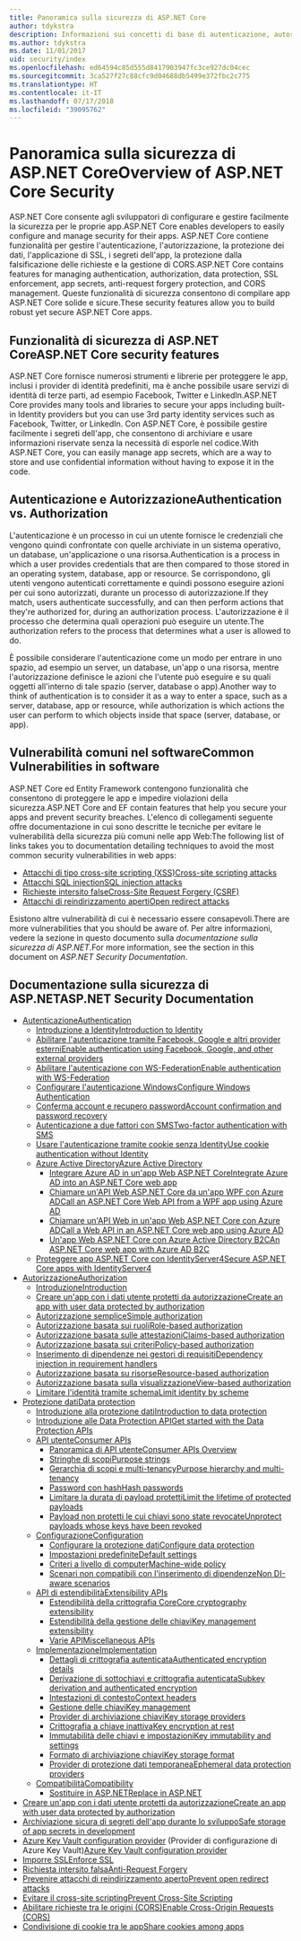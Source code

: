 ```yaml
---
title: Panoramica sulla sicurezza di ASP.NET Core
author: tdykstra
description: Informazioni sui concetti di base di autenticazione, autorizzazione e sicurezza in ASP.NET Core.
ms.author: tdykstra
ms.date: 11/01/2017
uid: security/index
ms.openlocfilehash: ed64594c85d555d8417903947fc3ce927dc04cec
ms.sourcegitcommit: 3ca527f27c88cfc9d04688db5499e372fbc2c775
ms.translationtype: HT
ms.contentlocale: it-IT
ms.lasthandoff: 07/17/2018
ms.locfileid: "39095762"
---
```

# <a name="overview-of-aspnet-core-security"></a><span data-ttu-id="e8dbb-103">Panoramica sulla sicurezza di ASP.NET Core</span><span class="sxs-lookup"><span data-stu-id="e8dbb-103">Overview of ASP.NET Core Security</span></span>

<span data-ttu-id="e8dbb-104">ASP.NET Core consente agli sviluppatori di configurare e gestire facilmente la sicurezza per le proprie app.</span><span class="sxs-lookup"><span data-stu-id="e8dbb-104">ASP.NET Core enables developers to easily configure and manage security for their apps.</span></span> <span data-ttu-id="e8dbb-105">ASP.NET Core contiene funzionalità per gestire l'autenticazione, l'autorizzazione, la protezione dei dati, l'applicazione di SSL, i segreti dell'app, la protezione dalla falsificazione delle richieste e la gestione di CORS.</span><span class="sxs-lookup"><span data-stu-id="e8dbb-105">ASP.NET Core contains features for managing authentication, authorization, data protection, SSL enforcement, app secrets, anti-request forgery protection, and CORS management.</span></span> <span data-ttu-id="e8dbb-106">Queste funzionalità di sicurezza consentono di compilare app ASP.NET Core solide e sicure.</span><span class="sxs-lookup"><span data-stu-id="e8dbb-106">These security features allow you to build robust yet secure ASP.NET Core apps.</span></span>

## <a name="aspnet-core-security-features"></a><span data-ttu-id="e8dbb-107">Funzionalità di sicurezza di ASP.NET Core</span><span class="sxs-lookup"><span data-stu-id="e8dbb-107">ASP.NET Core security features</span></span>

<span data-ttu-id="e8dbb-108">ASP.NET Core fornisce numerosi strumenti e librerie per proteggere le app, inclusi i provider di identità predefiniti, ma è anche possibile usare servizi di identità di terze parti, ad esempio Facebook, Twitter e LinkedIn.</span><span class="sxs-lookup"><span data-stu-id="e8dbb-108">ASP.NET Core provides many tools and libraries to secure your apps including built-in Identity providers but you can use 3rd party identity services such as Facebook, Twitter, or LinkedIn.</span></span> <span data-ttu-id="e8dbb-109">Con ASP.NET Core, è possibile gestire facilmente i segreti dell'app, che consentono di archiviare e usare informazioni riservate senza la necessità di esporle nel codice.</span><span class="sxs-lookup"><span data-stu-id="e8dbb-109">With ASP.NET Core, you can easily manage app secrets, which are a way to store and use confidential information without having to expose it in the code.</span></span>

## <a name="authentication-vs-authorization"></a><span data-ttu-id="e8dbb-110">Autenticazione e Autorizzazione</span><span class="sxs-lookup"><span data-stu-id="e8dbb-110">Authentication vs. Authorization</span></span>

<span data-ttu-id="e8dbb-111">L'autenticazione è un processo in cui un utente fornisce le credenziali che vengono quindi confrontate con quelle archiviate in un sistema operativo, un database, un'applicazione o una risorsa.</span><span class="sxs-lookup"><span data-stu-id="e8dbb-111">Authentication is a process in which a user provides credentials that are then compared to those stored in an operating system, database, app or resource.</span></span> <span data-ttu-id="e8dbb-112">Se corrispondono, gli utenti vengono autenticati correttamente e quindi possono eseguire azioni per cui sono autorizzati, durante un processo di autorizzazione.</span><span class="sxs-lookup"><span data-stu-id="e8dbb-112">If they match, users authenticate successfully, and can then perform actions that they're authorized for, during an authorization process.</span></span> <span data-ttu-id="e8dbb-113">L'autorizzazione è il processo che determina quali operazioni può eseguire un utente.</span><span class="sxs-lookup"><span data-stu-id="e8dbb-113">The authorization refers to the process that determines what a user is allowed to do.</span></span>

<span data-ttu-id="e8dbb-114">È possibile considerare l'autenticazione come un modo per entrare in uno spazio, ad esempio un server, un database, un'app o una risorsa, mentre l'autorizzazione definisce le azioni che l'utente può eseguire e su quali oggetti all'interno di tale spazio (server, database o app).</span><span class="sxs-lookup"><span data-stu-id="e8dbb-114">Another way to think of authentication is to consider it as a way to enter a space, such as a server, database, app or resource, while authorization is which actions the user can perform to which objects inside that space (server, database, or app).</span></span>

## <a name="common-vulnerabilities-in-software"></a><span data-ttu-id="e8dbb-115">Vulnerabilità comuni nel software</span><span class="sxs-lookup"><span data-stu-id="e8dbb-115">Common Vulnerabilities in software</span></span>

<span data-ttu-id="e8dbb-116">ASP.NET Core ed Entity Framework contengono funzionalità che consentono di proteggere le app e impedire violazioni della sicurezza.</span><span class="sxs-lookup"><span data-stu-id="e8dbb-116">ASP.NET Core and EF contain features that help you secure your apps and prevent security breaches.</span></span> <span data-ttu-id="e8dbb-117">L'elenco di collegamenti seguente offre documentazione in cui sono descritte le tecniche per evitare le vulnerabilità della sicurezza più comuni nelle app Web:</span><span class="sxs-lookup"><span data-stu-id="e8dbb-117">The following list of links takes you to documentation detailing techniques to avoid the most common security vulnerabilities in web apps:</span></span>

* [<span data-ttu-id="e8dbb-118">Attacchi di tipo cross-site scripting (XSS)</span><span class="sxs-lookup"><span data-stu-id="e8dbb-118">Cross-site scripting attacks</span></span>](xref:security/cross-site-scripting)
* [<span data-ttu-id="e8dbb-119">Attacchi SQL injection</span><span class="sxs-lookup"><span data-stu-id="e8dbb-119">SQL injection attacks</span></span>](https://docs.microsoft.com/ef/core/querying/raw-sql)
* [<span data-ttu-id="e8dbb-120">Richieste intersito false</span><span class="sxs-lookup"><span data-stu-id="e8dbb-120">Cross-Site Request Forgery (CSRF)</span></span>](xref:security/anti-request-forgery)
* [<span data-ttu-id="e8dbb-121">Attacchi di reindirizzamento aperti</span><span class="sxs-lookup"><span data-stu-id="e8dbb-121">Open redirect attacks</span></span>](xref:security/preventing-open-redirects)

<span data-ttu-id="e8dbb-122">Esistono altre vulnerabilità di cui è necessario essere consapevoli.</span><span class="sxs-lookup"><span data-stu-id="e8dbb-122">There are more vulnerabilities that you should be aware of.</span></span> <span data-ttu-id="e8dbb-123">Per altre informazioni, vedere la sezione in questo documento sulla *documentazione sulla sicurezza di ASP.NET*.</span><span class="sxs-lookup"><span data-stu-id="e8dbb-123">For more information, see the section in this document on *ASP.NET Security Documentation*.</span></span>

## <a name="aspnet-security-documentation"></a><span data-ttu-id="e8dbb-124">Documentazione sulla sicurezza di ASP.NET</span><span class="sxs-lookup"><span data-stu-id="e8dbb-124">ASP.NET Security Documentation</span></span>

*   [<span data-ttu-id="e8dbb-125">Autenticazione</span><span class="sxs-lookup"><span data-stu-id="e8dbb-125">Authentication</span></span>](xref:security/authentication/index)
    *   [<span data-ttu-id="e8dbb-126">Introduzione a Identity</span><span class="sxs-lookup"><span data-stu-id="e8dbb-126">Introduction to Identity</span></span>](xref:security/authentication/identity)
    *   [<span data-ttu-id="e8dbb-127">Abilitare l'autenticazione tramite Facebook, Google e altri provider esterni</span><span class="sxs-lookup"><span data-stu-id="e8dbb-127">Enable authentication using Facebook, Google, and other external providers</span></span>](xref:security/authentication/social/index)
    *   [<span data-ttu-id="e8dbb-128">Abilitare l'autenticazione con WS-Federation</span><span class="sxs-lookup"><span data-stu-id="e8dbb-128">Enable authentication with WS-Federation</span></span>](xref:security/authentication/ws-federation)
    * [<span data-ttu-id="e8dbb-129">Configurare l'autenticazione Windows</span><span class="sxs-lookup"><span data-stu-id="e8dbb-129">Configure Windows Authentication</span></span>](xref:security/authentication/windowsauth)
    *   [<span data-ttu-id="e8dbb-130">Conferma account e recupero password</span><span class="sxs-lookup"><span data-stu-id="e8dbb-130">Account confirmation and password recovery</span></span>](xref:security/authentication/accconfirm)
    *   [<span data-ttu-id="e8dbb-131">Autenticazione a due fattori con SMS</span><span class="sxs-lookup"><span data-stu-id="e8dbb-131">Two-factor authentication with SMS</span></span>](xref:security/authentication/2fa)
    *   [<span data-ttu-id="e8dbb-132">Usare l'autenticazione tramite cookie senza Identity</span><span class="sxs-lookup"><span data-stu-id="e8dbb-132">Use cookie authentication without Identity</span></span>](xref:security/authentication/cookie)
    *   [<span data-ttu-id="e8dbb-133">Azure Active Directory</span><span class="sxs-lookup"><span data-stu-id="e8dbb-133">Azure Active Directory</span></span>](xref:security/authentication/azure-active-directory/index)
        *   [<span data-ttu-id="e8dbb-134">Integrare Azure AD in un'app Web ASP.NET Core</span><span class="sxs-lookup"><span data-stu-id="e8dbb-134">Integrate Azure AD into an ASP.NET Core web app</span></span>](https://azure.microsoft.com/documentation/samples/active-directory-dotnet-webapp-openidconnect-aspnetcore/)
        *   [<span data-ttu-id="e8dbb-135">Chiamare un'API Web ASP.NET Core da un'app WPF con Azure AD</span><span class="sxs-lookup"><span data-stu-id="e8dbb-135">Call an ASP.NET Core Web API from a WPF app using Azure AD</span></span>](https://azure.microsoft.com/documentation/samples/active-directory-dotnet-native-aspnetcore/)
        *   [<span data-ttu-id="e8dbb-136">Chiamare un'API Web in un'app Web ASP.NET Core con Azure AD</span><span class="sxs-lookup"><span data-stu-id="e8dbb-136">Call a Web API in an ASP.NET Core web app using Azure AD</span></span>](https://azure.microsoft.com/documentation/samples/active-directory-dotnet-webapp-webapi-openidconnect-aspnetcore/)
        *   [<span data-ttu-id="e8dbb-137">Un'app Web ASP.NET Core con Azure Active Directory B2C</span><span class="sxs-lookup"><span data-stu-id="e8dbb-137">An ASP.NET Core web app with Azure AD B2C</span></span>](https://azure.microsoft.com/resources/samples/active-directory-b2c-dotnetcore-webapp/)
    *   [<span data-ttu-id="e8dbb-138">Proteggere app ASP.NET Core con IdentityServer4</span><span class="sxs-lookup"><span data-stu-id="e8dbb-138">Secure ASP.NET Core apps with IdentityServer4</span></span>](https://identityserver4.readthedocs.io)
*   [<span data-ttu-id="e8dbb-139">Autorizzazione</span><span class="sxs-lookup"><span data-stu-id="e8dbb-139">Authorization</span></span>](xref:security/authorization/index)
    *   [<span data-ttu-id="e8dbb-140">Introduzione</span><span class="sxs-lookup"><span data-stu-id="e8dbb-140">Introduction</span></span>](xref:security/authorization/introduction)
    *   [<span data-ttu-id="e8dbb-141">Creare un'app con i dati utente protetti da autorizzazione</span><span class="sxs-lookup"><span data-stu-id="e8dbb-141">Create an app with user data protected by authorization</span></span>](xref:security/authorization/secure-data)
    *   [<span data-ttu-id="e8dbb-142">Autorizzazione semplice</span><span class="sxs-lookup"><span data-stu-id="e8dbb-142">Simple authorization</span></span>](xref:security/authorization/simple)
    *   [<span data-ttu-id="e8dbb-143">Autorizzazione basata sui ruoli</span><span class="sxs-lookup"><span data-stu-id="e8dbb-143">Role-based authorization</span></span>](xref:security/authorization/roles)
    *   [<span data-ttu-id="e8dbb-144">Autorizzazione basata sulle attestazioni</span><span class="sxs-lookup"><span data-stu-id="e8dbb-144">Claims-based authorization</span></span>](xref:security/authorization/claims)
    *   [<span data-ttu-id="e8dbb-145">Autorizzazione basata sui criteri</span><span class="sxs-lookup"><span data-stu-id="e8dbb-145">Policy-based authorization</span></span>](xref:security/authorization/policies)
    *   [<span data-ttu-id="e8dbb-146">Inserimento di dipendenze nei gestori di requisiti</span><span class="sxs-lookup"><span data-stu-id="e8dbb-146">Dependency injection in requirement handlers</span></span>](xref:security/authorization/dependencyinjection)
    *   [<span data-ttu-id="e8dbb-147">Autorizzazione basata su risorse</span><span class="sxs-lookup"><span data-stu-id="e8dbb-147">Resource-based authorization</span></span>](xref:security/authorization/resourcebased)
    *   [<span data-ttu-id="e8dbb-148">Autorizzazione basata sulla visualizzazione</span><span class="sxs-lookup"><span data-stu-id="e8dbb-148">View-based authorization</span></span>](xref:security/authorization/views)
    *   [<span data-ttu-id="e8dbb-149">Limitare l'identità tramite schema</span><span class="sxs-lookup"><span data-stu-id="e8dbb-149">Limit identity by scheme</span></span>](xref:security/authorization/limitingidentitybyscheme)
*   [<span data-ttu-id="e8dbb-150">Protezione dati</span><span class="sxs-lookup"><span data-stu-id="e8dbb-150">Data protection</span></span>](xref:security/data-protection/index)
    *   [<span data-ttu-id="e8dbb-151">Introduzione alla protezione dati</span><span class="sxs-lookup"><span data-stu-id="e8dbb-151">Introduction to data protection</span></span>](xref:security/data-protection/introduction)
    *   [<span data-ttu-id="e8dbb-152">Introduzione alle Data Protection API</span><span class="sxs-lookup"><span data-stu-id="e8dbb-152">Get started with the Data Protection APIs</span></span>](xref:security/data-protection/using-data-protection)
    *   [<span data-ttu-id="e8dbb-153">API utente</span><span class="sxs-lookup"><span data-stu-id="e8dbb-153">Consumer APIs</span></span>](xref:security/data-protection/consumer-apis/index)
        *   [<span data-ttu-id="e8dbb-154">Panoramica di API utente</span><span class="sxs-lookup"><span data-stu-id="e8dbb-154">Consumer APIs Overview</span></span>](xref:security/data-protection/consumer-apis/overview)
        *   [<span data-ttu-id="e8dbb-155">Stringhe di scopi</span><span class="sxs-lookup"><span data-stu-id="e8dbb-155">Purpose strings</span></span>](xref:security/data-protection/consumer-apis/purpose-strings)
        *   [<span data-ttu-id="e8dbb-156">Gerarchia di scopi e multi-tenancy</span><span class="sxs-lookup"><span data-stu-id="e8dbb-156">Purpose hierarchy and multi-tenancy</span></span>](xref:security/data-protection/consumer-apis/purpose-strings-multitenancy)
        *   [<span data-ttu-id="e8dbb-157">Password con hash</span><span class="sxs-lookup"><span data-stu-id="e8dbb-157">Hash passwords</span></span>](xref:security/data-protection/consumer-apis/password-hashing)
        *   [<span data-ttu-id="e8dbb-158">Limitare la durata di payload protetti</span><span class="sxs-lookup"><span data-stu-id="e8dbb-158">Limit the lifetime of protected payloads</span></span>](xref:security/data-protection/consumer-apis/limited-lifetime-payloads)
        *   [<span data-ttu-id="e8dbb-159">Payload non protetti le cui chiavi sono state revocate</span><span class="sxs-lookup"><span data-stu-id="e8dbb-159">Unprotect payloads whose keys have been revoked</span></span>](xref:security/data-protection/consumer-apis/dangerous-unprotect)
    *   [<span data-ttu-id="e8dbb-160">Configurazione</span><span class="sxs-lookup"><span data-stu-id="e8dbb-160">Configuration</span></span>](xref:security/data-protection/configuration/index)
        *   [<span data-ttu-id="e8dbb-161">Configurare la protezione dati</span><span class="sxs-lookup"><span data-stu-id="e8dbb-161">Configure data protection</span></span>](xref:security/data-protection/configuration/overview)
        *   [<span data-ttu-id="e8dbb-162">Impostazioni predefinite</span><span class="sxs-lookup"><span data-stu-id="e8dbb-162">Default settings</span></span>](xref:security/data-protection/configuration/default-settings)
        *   [<span data-ttu-id="e8dbb-163">Criteri a livello di computer</span><span class="sxs-lookup"><span data-stu-id="e8dbb-163">Machine-wide policy</span></span>](xref:security/data-protection/configuration/machine-wide-policy)
        *   [<span data-ttu-id="e8dbb-164">Scenari non compatibili con l'inserimento di dipendenze</span><span class="sxs-lookup"><span data-stu-id="e8dbb-164">Non DI-aware scenarios</span></span>](xref:security/data-protection/configuration/non-di-scenarios)
    *   [<span data-ttu-id="e8dbb-165">API di estendibilità</span><span class="sxs-lookup"><span data-stu-id="e8dbb-165">Extensibility APIs</span></span>](xref:security/data-protection/extensibility/index)
        *   [<span data-ttu-id="e8dbb-166">Estendibilità della crittografia Core</span><span class="sxs-lookup"><span data-stu-id="e8dbb-166">Core cryptography extensibility</span></span>](xref:security/data-protection/extensibility/core-crypto)
        *   [<span data-ttu-id="e8dbb-167">Estendibilità della gestione delle chiavi</span><span class="sxs-lookup"><span data-stu-id="e8dbb-167">Key management extensibility</span></span>](xref:security/data-protection/extensibility/key-management)
        *   [<span data-ttu-id="e8dbb-168">Varie API</span><span class="sxs-lookup"><span data-stu-id="e8dbb-168">Miscellaneous APIs</span></span>](xref:security/data-protection/extensibility/misc-apis)
    *   [<span data-ttu-id="e8dbb-169">Implementazione</span><span class="sxs-lookup"><span data-stu-id="e8dbb-169">Implementation</span></span>](xref:security/data-protection/implementation/index)
        *   [<span data-ttu-id="e8dbb-170">Dettagli di crittografia autenticata</span><span class="sxs-lookup"><span data-stu-id="e8dbb-170">Authenticated encryption details</span></span>](xref:security/data-protection/implementation/authenticated-encryption-details)
        *   [<span data-ttu-id="e8dbb-171">Derivazione di sottochiavi e crittografia autenticata</span><span class="sxs-lookup"><span data-stu-id="e8dbb-171">Subkey derivation and authenticated encryption</span></span>](xref:security/data-protection/implementation/subkeyderivation)
        *   [<span data-ttu-id="e8dbb-172">Intestazioni di contesto</span><span class="sxs-lookup"><span data-stu-id="e8dbb-172">Context headers</span></span>](xref:security/data-protection/implementation/context-headers)
        *   [<span data-ttu-id="e8dbb-173">Gestione delle chiavi</span><span class="sxs-lookup"><span data-stu-id="e8dbb-173">Key management</span></span>](xref:security/data-protection/implementation/key-management)
        *   [<span data-ttu-id="e8dbb-174">Provider di archiviazione chiavi</span><span class="sxs-lookup"><span data-stu-id="e8dbb-174">Key storage providers</span></span>](xref:security/data-protection/implementation/key-storage-providers)
        *   [<span data-ttu-id="e8dbb-175">Crittografia a chiave inattiva</span><span class="sxs-lookup"><span data-stu-id="e8dbb-175">Key encryption at rest</span></span>](xref:security/data-protection/implementation/key-encryption-at-rest)
        *   [<span data-ttu-id="e8dbb-176">Immutabilità delle chiavi e impostazioni</span><span class="sxs-lookup"><span data-stu-id="e8dbb-176">Key immutability and settings</span></span>](xref:security/data-protection/implementation/key-immutability)
        *   [<span data-ttu-id="e8dbb-177">Formato di archiviazione chiavi</span><span class="sxs-lookup"><span data-stu-id="e8dbb-177">Key storage format</span></span>](xref:security/data-protection/implementation/key-storage-format)
        *   [<span data-ttu-id="e8dbb-178">Provider di protezione dati temporanea</span><span class="sxs-lookup"><span data-stu-id="e8dbb-178">Ephemeral data protection providers</span></span>](xref:security/data-protection/implementation/key-storage-ephemeral)
    *   [<span data-ttu-id="e8dbb-179">Compatibilità</span><span class="sxs-lookup"><span data-stu-id="e8dbb-179">Compatibility</span></span>](xref:security/data-protection/compatibility/index)
        *   [<span data-ttu-id="e8dbb-180">Sostituire <machineKey> in ASP.NET</span><span class="sxs-lookup"><span data-stu-id="e8dbb-180">Replace <machineKey> in ASP.NET</span></span>](xref:security/data-protection/compatibility/replacing-machinekey)
*   [<span data-ttu-id="e8dbb-181">Creare un'app con i dati utente protetti da autorizzazione</span><span class="sxs-lookup"><span data-stu-id="e8dbb-181">Create an app with user data protected by authorization</span></span>](xref:security/authorization/secure-data)
*   [<span data-ttu-id="e8dbb-182">Archiviazione sicura di segreti dell'app durante lo sviluppo</span><span class="sxs-lookup"><span data-stu-id="e8dbb-182">Safe storage of app secrets in development</span></span>](xref:security/app-secrets)
*   <span data-ttu-id="e8dbb-183">[Azure Key Vault configuration provider](xref:security/key-vault-configuration) (Provider di configurazione di Azure Key Vault)</span><span class="sxs-lookup"><span data-stu-id="e8dbb-183">[Azure Key Vault configuration provider](xref:security/key-vault-configuration)</span></span>
*   [<span data-ttu-id="e8dbb-184">Imporre SSL</span><span class="sxs-lookup"><span data-stu-id="e8dbb-184">Enforce SSL</span></span>](xref:security/enforcing-ssl)
*   [<span data-ttu-id="e8dbb-185">Richiesta intersito falsa</span><span class="sxs-lookup"><span data-stu-id="e8dbb-185">Anti-Request Forgery</span></span>](xref:security/anti-request-forgery)
*   [<span data-ttu-id="e8dbb-186">Prevenire attacchi di reindirizzamento aperto</span><span class="sxs-lookup"><span data-stu-id="e8dbb-186">Prevent open redirect attacks</span></span>](xref:security/preventing-open-redirects)
*   [<span data-ttu-id="e8dbb-187">Evitare il cross-site scripting</span><span class="sxs-lookup"><span data-stu-id="e8dbb-187">Prevent Cross-Site Scripting</span></span>](xref:security/cross-site-scripting)
*   [<span data-ttu-id="e8dbb-188">Abilitare richieste tra le origini (CORS)</span><span class="sxs-lookup"><span data-stu-id="e8dbb-188">Enable Cross-Origin Requests (CORS)</span></span>](xref:security/cors)
*   [<span data-ttu-id="e8dbb-189">Condivisione di cookie tra le app</span><span class="sxs-lookup"><span data-stu-id="e8dbb-189">Share cookies among apps</span></span>](xref:security/cookie-sharing)
